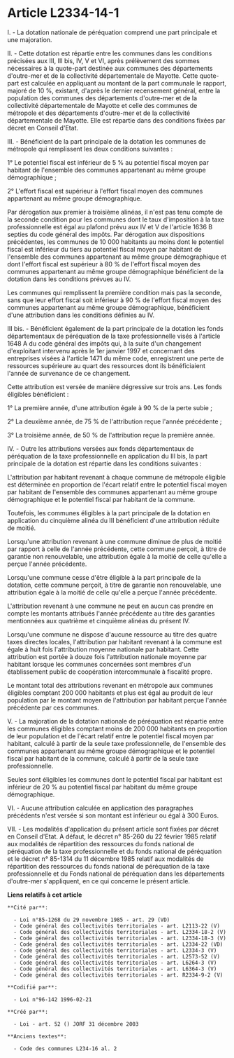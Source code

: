 # Article L2334-14-1

I. - La dotation nationale de péréquation comprend une part principale et une majoration.

II. - Cette dotation est répartie entre les communes dans les conditions précisées aux III, III bis, IV, V et VI, après
prélèvement des sommes nécessaires à la quote-part destinée aux communes des départements d'outre-mer et de la collectivité
départementale de Mayotte. Cette quote-part est calculée en appliquant au montant de la part communale le rapport, majoré de
10 %, existant, d'après le dernier recensement général, entre la population des communes des départements d'outre-mer et de
la collectivité départementale de Mayotte et celle des communes de métropole et des départements d'outre-mer et de la
collectivité départementale de Mayotte. Elle est répartie dans des conditions fixées par décret en Conseil d'Etat.

III. - Bénéficient de la part principale de la dotation les communes de métropole qui remplissent les deux conditions
suivantes :

1° Le potentiel fiscal est inférieur de 5 % au potentiel fiscal moyen par habitant de l'ensemble des communes appartenant au
même groupe démographique ;

2° L'effort fiscal est supérieur à l'effort fiscal moyen des communes appartenant au même groupe démographique.

Par dérogation aux premier à troisième alinéas, il n'est pas tenu compte de la seconde condition pour les communes dont le
taux d'imposition à la taxe professionnelle est égal au plafond prévu aux IV et V de l'article 1636 B septies du code général
des impôts. Par dérogation aux dispositions précédentes, les communes de 10 000 habitants au moins dont le potentiel fiscal
est inférieur du tiers au potentiel fiscal moyen par habitant de l'ensemble des communes appartenant au même groupe
démographique et dont l'effort fiscal est supérieur à 80 % de l'effort fiscal moyen des communes appartenant au même groupe
démographique bénéficient de la dotation dans les conditions prévues au IV.

Les communes qui remplissent la première condition mais pas la seconde, sans que leur effort fiscal soit inférieur à 90 % de
l'effort fiscal moyen des communes appartenant au même groupe démographique, bénéficient d'une attribution dans les
conditions définies au IV.

III bis. - Bénéficient également de la part principale de la dotation les fonds départementaux de péréquation de la taxe
professionnelle visés à l'article 1648 A du code général des impôts qui, à la suite d'un changement d'exploitant intervenu
après le 1er janvier 1997 et concernant des entreprises visées à l'article 1471 du même code, enregistrent une perte de
ressources supérieure au quart des ressources dont ils bénéficiaient l'année de survenance de ce changement.

Cette attribution est versée de manière dégressive sur trois ans. Les fonds éligibles bénéficient :

1° La première année, d'une attribution égale à 90 % de la perte subie ;

2° La deuxième année, de 75 % de l'attribution reçue l'année précédente ;

3° La troisième année, de 50 % de l'attribution reçue la première année.

IV. - Outre les attributions versées aux fonds départementaux de péréquation de la taxe professionnelle en application du III
bis, la part principale de la dotation est répartie dans les conditions suivantes :

L'attribution par habitant revenant à chaque commune de métropole éligible est déterminée en proportion de l'écart relatif
entre le potentiel fiscal moyen par habitant de l'ensemble des communes appartenant au même groupe démographique et le
potentiel fiscal par habitant de la commune.

Toutefois, les communes éligibles à la part principale de la dotation en application du cinquième alinéa du III bénéficient
d'une attribution réduite de moitié.

Lorsqu'une attribution revenant à une commune diminue de plus de moitié par rapport à celle de l'année précédente, cette
commune perçoit, à titre de garantie non renouvelable, une attribution égale à la moitié de celle qu'elle a perçue l'année
précédente.

Lorsqu'une commune cesse d'être éligible à la part principale de la dotation, cette commune perçoit, à titre de garantie non
renouvelable, une attribution égale à la moitié de celle qu'elle a perçue l'année précédente.

L'attribution revenant à une commune ne peut en aucun cas prendre en compte les montants attribués l'année précédente au
titre des garanties mentionnées aux quatrième et cinquième alinéas du présent IV.

Lorsqu'une commune ne dispose d'aucune ressource au titre des quatre taxes directes locales, l'attribution par habitant
revenant à la commune est égale à huit fois l'attribution moyenne nationale par habitant. Cette attribution est portée à
douze fois l'attribution nationale moyenne par habitant lorsque les communes concernées sont membres d'un établissement
public de coopération intercommunale à fiscalité propre.

Le montant total des attributions revenant en métropole aux communes éligibles comptant 200 000 habitants et plus est égal au
produit de leur population par le montant moyen de l'attribution par habitant perçue l'année précédente par ces communes.

V. - La majoration de la dotation nationale de péréquation est répartie entre les communes éligibles comptant moins de 200
000 habitants en proportion de leur population et de l'écart relatif entre le potentiel fiscal moyen par habitant, calculé à
partir de la seule taxe professionnelle, de l'ensemble des communes appartenant au même groupe démographique et le potentiel
fiscal par habitant de la commune, calculé à partir de la seule taxe professionnelle.

Seules sont éligibles les communes dont le potentiel fiscal par habitant est inférieur de 20 % au potentiel fiscal par
habitant du même groupe démographique.

VI. - Aucune attribution calculée en application des paragraphes précédents n'est versée si son montant est inférieur ou égal
à 300 Euros.

VII. - Les modalités d'application du présent article sont fixées par décret en Conseil d'Etat. A défaut, le décret n° 85-260
du 22 février 1985 relatif aux modalités de répartition des ressources du fonds national de péréquation de la taxe
professionnelle et du fonds national de péréquation et le décret n° 85-1314 du 11 décembre 1985 relatif aux modalités de
répartition des ressources du fonds national de péréquation de la taxe professionnelle et du Fonds national de péréquation
dans les départements d'outre-mer s'appliquent, en ce qui concerne le présent article.

**Liens relatifs à cet article**

	**Cité par**:

	  - Loi n°85-1268 du 29 novembre 1985 - art. 29 (VD)
	  - Code général des collectivités territoriales - art. L2113-22 (V)
	  - Code général des collectivités territoriales - art. L2334-18-2 (V)
	  - Code général des collectivités territoriales - art. L2334-18-3 (V)
	  - Code général des collectivités territoriales - art. L2334-22 (VD)
	  - Code général des collectivités territoriales - art. L2334-3 (V)
	  - Code général des collectivités territoriales - art. L2573-52 (V)
	  - Code général des collectivités territoriales - art. L6264-3 (V)
	  - Code général des collectivités territoriales - art. L6364-3 (V)
	  - Code général des collectivités territoriales - art. R2334-9-2 (V)

	**Codifié par**:

	  - Loi n°96-142 1996-02-21

	**Créé par**:

	  - Loi - art. 52 () JORF 31 décembre 2003

	**Anciens textes**:

	  - Code des communes L234-16 al. 2
